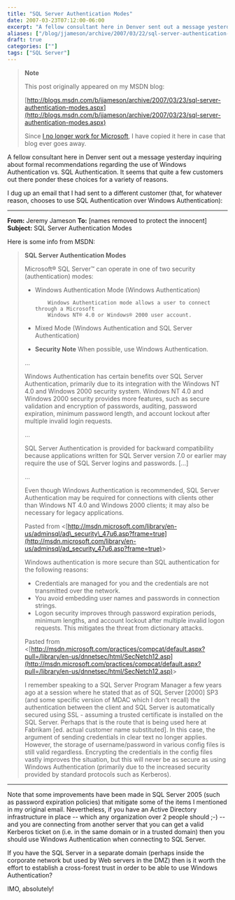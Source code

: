 ```yaml
---
title: "SQL Server Authentication Modes"
date: 2007-03-23T07:12:00-06:00
excerpt: "A fellow consultant here in Denver sent out a message yesterday inquiring about formal recommendations regarding the use of Windows Authentication vs. SQL Authentication. It seems that quite a few customers out there ponder these choices for a variety..."
aliases: ["/blog/jjameson/archive/2007/03/22/sql-server-authentication-modes.aspx", "/blog/jjameson/archive/2007/03/23/sql-server-authentication-modes.aspx"]
draft: true
categories: [""]
tags: ["SQL Server"]
---
```


> **Note**
>
> This post originally appeared on my MSDN blog:
>
> [http://blogs.msdn.com/b/jjameson/archive/2007/03/23/sql-server-authentication-modes.aspx](http://blogs.msdn.com/b/jjameson/archive/2007/03/23/sql-server-authentication-modes.aspx)
>
> Since 			[I no longer work for Microsoft](/blog/jjameson/2011/09/02/last-day-with-microsoft), I have copied it here in case that  			blog ever goes away.

A fellow consultant here in Denver sent out a message yesterday inquiring  	about formal recommendations regarding the use of Windows Authentication vs.  	SQL Authentication. It seems that quite a few customers out there ponder these  	choices for a variety of reasons.

I dug up an email that I had sent to a different customer (that, for whatever  	reason, chooses to use SQL Authentication over Windows Authentication):

***


**From:** Jeremy Jameson
**To:** [names removed to protect the innocent]
**Subject:** SQL Server Authentication Modes

Here is some info from MSDN:

> **SQL Server Authentication Modes**
>
> Microsoft® SQL Server™ can operate in one of two security (authentication)  		modes:
>
> - Windows Authentication Mode (Windows Authentication)
>   
>       	Windows Authentication mode allows a user to connect through a Microsoft 
>       	Windows NT® 4.0 or Windows® 2000 user account.
>
> - Mixed Mode (Windows Authentication and SQL Server Authentication)
>
> - **Security Note** When possible, use Windows Authentication.
>
> ...
>
> Windows Authentication has certain benefits over SQL Server Authentication,  		primarily due to its integration with the Windows NT 4.0 and Windows 2000  		security system. Windows NT 4.0 and Windows 2000 security provides more  		features, such as secure validation and encryption of passwords, auditing,  		password expiration, minimum password length, and account lockout after  		multiple invalid login requests.
>
> ...
>
> SQL Server Authentication is provided for backward compatibility because  		applications written for SQL Server version 7.0 or earlier may require the  		use of SQL Server logins and passwords. [...]
>
> ...
>
> Even though Windows Authentication is recommended, SQL Server Authentication  		may be required for connections with clients other than Windows NT 4.0 and  		Windows 2000 clients; it may also be necessary for legacy applications.
>
> Pasted from &lt;[http://msdn.microsoft.com/library/en-us/adminsql/ad\_security\_47u6.asp?frame=true](http://msdn.microsoft.com/library/en-us/adminsql/ad_security_47u6.asp?frame=true)&gt;
>
> Windows authentication is more secure than SQL authentication for the  		following reasons:
>
> - Credentials are managed for you and the credentials are not transmitted
>   over the network.
> - You avoid embedding user names and passwords in connection strings.
> - Logon security improves through password expiration periods, minimum
>   lengths, and account lockout after multiple invalid logon requests.
>   This mitigates the threat from dictionary attacks.
>
> Pasted from &lt;[http://msdn.microsoft.com/practices/compcat/default.aspx?pull=/library/en-us/dnnetsec/html/SecNetch12.asp](http://msdn.microsoft.com/practices/compcat/default.aspx?pull=/library/en-us/dnnetsec/html/SecNetch12.asp)&gt;
>
> I remember speaking to a SQL Server Program Manager a few years ago at  		a session where he stated that as of SQL Server [2000] SP3 (and some specific  		version of MDAC which I don't recall) the authentication between the client  		and SQL Server is automatically secured using SSL - assuming a trusted certificate  		is installed on the SQL Server. Perhaps that is the route that is being  		used here at Fabrikam [ed. actual customer name substituted]. In this case,  		the argument of sending credentials in clear text no longer applies. However,  		the storage of username/password in various config files is still valid  		regardless. Encrypting the credentials in the config files vastly improves  		the situation, but this will never be as secure as using Windows Authentication  		(primarily due to the increased security provided by standard protocols  		such as Kerberos).

***


Note that some improvements have been made in SQL Server 2005 (such as password  	expiration policies) that mitigate some of the items I mentioned in my original  	email. Nevertheless, if you have an Active Directory infrastructure in place  	-- which any organization over 2 people should ;-) -- and you are connecting  	from another server that you can get a valid Kerberos ticket on (i.e. in the  	same domain or in a trusted domain) then you should use Windows Authentication  	when connecting to SQL Server.

If you have the SQL Server in a separate domain (perhaps inside the corporate  	network but used by Web servers in the DMZ) then is it worth the effort to establish  	a cross-forest trust in order to be able to use Windows Authentication?

IMO, absolutely!

